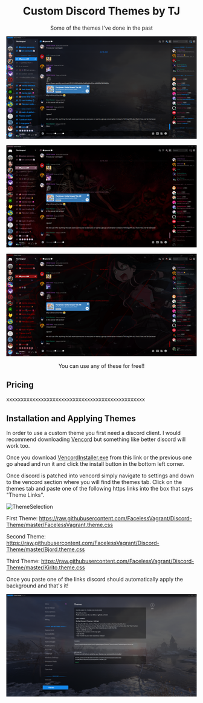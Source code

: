
<div align="center">

# Custom Discord Themes by TJ

Some of the themes I've done in the past

![v1 FacelessVagrant](https://github.com/FacelessVagrant/Discord-Theme/blob/f877f0628b7965903bd2958368a8bd2a7faa155e/Screenshots/Screenshot%202023-07-18%20175100.png)

![v1 Bjord](https://github.com/FacelessVagrant/Discord-Theme/blob/f877f0628b7965903bd2958368a8bd2a7faa155e/Screenshots/Screenshot%202023-07-18%20175132.png)

![v1 Kirito](https://github.com/FacelessVagrant/Discord-Theme/blob/f877f0628b7965903bd2958368a8bd2a7faa155e/Screenshots/Screenshot%202023-07-18%20175457.png)

You can use any of these for free!!

</div>

## Pricing

xxxxxxxxxxxxxxxxxxxxxxxxxxxxxxxxxxxxxxxxxxxxxxxx

## Installation and Applying Themes

In order to use a custom theme you first need a discord client. I would recommend downloading [Vencord](https://github.com/Vendicated/Vencord) but something like better discord will work too.

Once you download [VencordInstaller.exe](https://github.com/Vencord/Installer/releases/latest/download/VencordInstaller.exe) from this link or the previous one go ahead and run it and click the install button in the bottom left corner.

Once discord is patched into vencord simply navigate to settings and down to the vencord section where you will find the themes tab. Click on the themes tab and paste one of the following https links into the box that says "Theme Links".

![ThemeSelection](https://github.com/FacelessVagrant/Discord-Theme/assets/126747692/75308e87-de24-483d-95c7-fa5807a6f607)

First Theme: https://raw.githubusercontent.com/FacelessVagrant/Discord-Theme/master/FacelessVagrant.theme.css

Second Theme: https://raw.githubusercontent.com/FacelessVagrant/Discord-Theme/master/Bjord.theme.css

Third Theme: https://raw.githubusercontent.com/FacelessVagrant/Discord-Theme/master/Kirito.theme.css

Once you paste one of the links discord should automatically apply the background and that's it!

![Final](https://github.com/FacelessVagrant/Discord-Theme/blob/87c23b149c6b0601341cdf10729f72eeba255a9b/Screenshots/Screenshot%202023-07-18%20184129.png)
